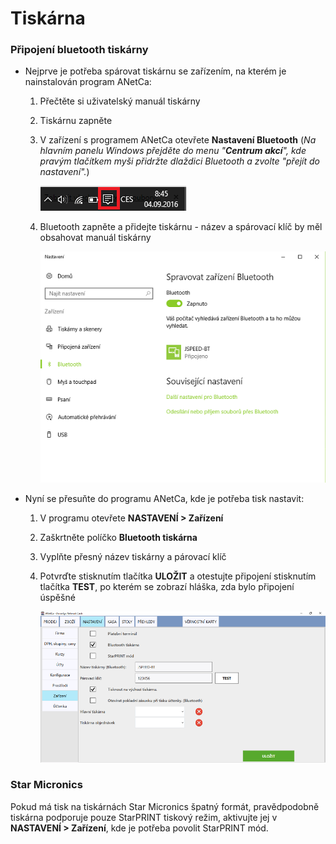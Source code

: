 # Tiskárna

### Připojení bluetooth tiskárny

- Nejprve je potřeba spárovat tiskárnu se zařízením, na kterém je nainstalován program ANetCa:

    1. Přečtěte si uživatelský manuál tiskárny
    2. Tiskárnu zapněte
    3. V zařízení s programem ANetCa otevřete **Nastavení Bluetooth** (*Na hlavním panelu Windows přejděte do menu "**Centrum akcí**", kde        pravým tlačítkem myši přidržte dlaždici Bluetooth a zvolte "přejít do nastavení".*)
    
       ![](img/printer1.png)
    
    4. Bluetooth zapněte a přidejte tiskárnu - název a spárovací klíč by měl obsahovat manuál tiskárny
    
       ![](img/printer2.png)
    
- Nyní se přesuňte do programu ANetCa, kde je potřeba tisk nastavit:

    1. V programu otevřete **NASTAVENÍ > Zařízení** 
    2. Zaškrtněte políčko **Bluetooth tiskárna**
    3. Vyplňte přesný název tiskárny a párovací klíč
    4. Potvrďte stisknutím tlačítka **ULOŽIT** a otestujte připojení stisknutím tlačítka **TEST**, po kterém se zobrazí hláška, zda bylo          připojení úspěšné
    
       ![](img/printer3.png)

### Star Micronics

Pokud má tisk na tiskárnách Star Micronics špatný formát, pravědpodobně tiskárna podporuje pouze StarPRINT tiskový režim, aktivujte jej v **NASTAVENÍ > Zařízení**, kde je potřeba povolit StarPRINT mód.
